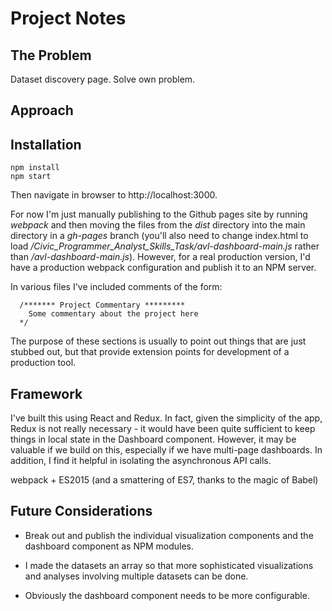 # Project Notes

## The Problem

Dataset discovery page.  Solve own problem.

## Approach


## Installation

````
npm install
npm start
````
Then navigate in browser to http://localhost:3000.

For now I'm just manually publishing to the Github pages site by running _webpack_ and then moving the files from the _dist_ directory into the main directory in a _gh-pages_ branch (you'll also need to change index.html to load _/Civic_Programmer_Analyst_Skills_Task/avl-dashboard-main.js_ rather than _/avl-dashboard-main.js_). However, for a real production version, I'd have a production webpack configuration and publish it to an NPM server.

In various files I've included comments of the form:
````
  /******* Project Commentary *********
    Some commentary about the project here
  */
````
The purpose of these sections is usually to point out things that are just stubbed out, but
that provide extension points for development of a production tool.

## Framework
I've built this using React and Redux. In fact, given the simplicity of the app, Redux is not really necessary - it would have been quite sufficient to keep things in local state in the Dashboard component. However, it may be valuable if we build on this, especially if we have multi-page dashboards. In addition, I find it helpful in isolating the asynchronous API calls.

webpack + ES2015 (and a smattering of ES7, thanks to the magic of Babel)


## Future Considerations

* Break out and publish the individual visualization components and the dashboard component as NPM modules.

* I made the datasets an array so that more sophisticated visualizations and analyses involving multiple datasets can be done.

* Obviously the dashboard component needs to be more configurable.
